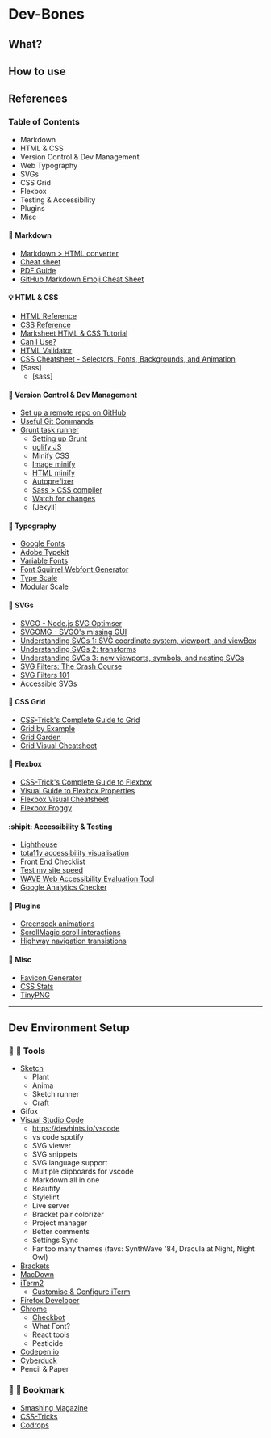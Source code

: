 # Dev-Bones

## What?

## How to use

## References

### Table of Contents
- Markdown
- HTML & CSS
- Version Control & Dev Management
- Web Typography
- SVGs
- CSS Grid
- Flexbox
- Testing & Accessibility
- Plugins
- Misc

#### :pencil: Markdown
- [Markdown > HTML converter](https://daringfireball.net/projects/markdown/dingus)
- [Cheat sheet](https://www.markdownguide.org/cheat-sheet/)
- [PDF Guide](https://guides.github.com/pdfs/markdown-cheatsheet-online.pdf)
- [GitHub Markdown Emoji Cheat Sheet](https://gist.github.com/rxaviers/7360908)

#### :bulb: HTML & CSS
- [HTML Reference](https://htmlreference.io/)
- [CSS Reference](https://cssreference.io/)
- [Marksheet HTML & CSS Tutorial](https://marksheet.io/)
- [Can I Use?](https://caniuse.com/)
- [HTML Validator](https://validator.w3.org/)
- [CSS Cheatsheet - Selectors, Fonts, Backgrounds, and Animation](https://devhints.io/css)
- [Sass]
	- [sass]

#### :construction: Version Control & Dev Management
- [Set up a remote repo on GitHub](https://help.github.com/en/articles/adding-an-existing-project-to-github-using-the-command-line)
- [Useful Git Commands](https://github.com/SaysKez/UsefulGitCommands)
- [Grunt task runner](https://gruntjs.com/)
	-	[Setting up Grunt](https://24ways.org/2013/grunt-is-not-weird-and-hard/)
	- [uglify JS](https://github.com/gruntjs/grunt-contrib-uglify)
	- [Minify CSS](https://www.npmjs.com/package/grunt-contrib-cssmin)
	- [Image minify](https://www.npmjs.com/package/grunt-contrib-imagemin)
	- [HTML minify](https://www.npmjs.com/package/grunt-contrib-htmlmin)
	- [Autoprefixer](https://github.com/nDmitry/grunt-postcss)
	- [Sass > CSS compiler](https://github.com/gruntjs/grunt-contrib-sass)
	- [Watch for changes](https://github.com/gruntjs/grunt-contrib-watch)
	- [Jekyll]

#### :musical_score: Typography
- [Google Fonts](https://fonts.google.com/)
- [Adobe Typekit](https://fonts.adobe.com/typekit)
- [Variable Fonts](https://v-fonts.com/)
- [Font Squirrel Webfont Generator](https://www.fontsquirrel.com/tools/webfont-generator)
- [Type Scale](https://type-scale.com/)
- [Modular Scale](https://www.modularscale.com/)

#### :cherry_blossom: SVGs
- [SVGO - Node.js SVG Optimser](https://github.com/svg/svgo)
- [SVGOMG - SVGO's missing GUI](https://jakearchibald.github.io/svgomg/)
- [Understanding SVGs 1: SVG coordinate system, viewport, and viewBox](https://www.sarasoueidan.com/blog/svg-coordinate-systems/)
- [Understanding SVGs 2: transforms](https://www.sarasoueidan.com/blog/svg-transformations/)
- [Understanding SVGs 3: new viewports, symbols, and nesting SVGs](https://www.sarasoueidan.com/blog/nesting-svgs/)
- [SVG Filters: The Crash Course](https://www.sarasoueidan.com/blog/svg-filters/)
- [SVG Filters 101](https://www.sarasoueidan.com/blog/svg-filters-101/)
- [Accessible SVGs](https://css-tricks.com/accessible-svgs/)

#### :triangular_ruler: CSS Grid
- [CSS-Trick's Complete Guide to Grid](https://css-tricks.com/snippets/css/complete-guide-grid/)
- [Grid by Example](https://gridbyexample.com/)
- [Grid Garden](https://cssgridgarden.com/)
- [Grid Visual Cheatsheet](http://grid.malven.co/)

#### :wrench: Flexbox
- [CSS-Trick's Complete Guide to Flexbox](https://css-tricks.com/snippets/css/a-guide-to-flexbox/)
- [Visual Guide to Flexbox Properties](https://scotch.io/tutorials/a-visual-guide-to-css3-flexbox-properties)
- [Flexbox Visual Cheatsheet](http://flexbox.malven.co/)
- [Flexbox Froggy](https://flexboxfroggy.com/)

#### :shipit: Accessibility & Testing
- [Lighthouse](https://github.com/GoogleChrome/lighthouse)
- [tota11y accessibility visualisation](https://khan.github.io/tota11y/)
- [Front End Checklist](https://github.com/thedaviddias/Front-End-Checklist)
- [Test my site speed](https://www.thinkwithgoogle.com/intl/en-gb/feature/testmysite)
- [WAVE Web Accessibility Evaluation Tool](http://wave.webaim.org/)
- [Google Analytics Checker](http://www.gachecker.com/)

#### :electric_plug: Plugins
- [Greensock animations](https://greensock.com/)
- [ScrollMagic scroll interactions](https://scrollmagic.io/)
- [Highway navigation transistions](https://highway.js.org/)

#### :space_invader: Misc
- [Favicon Generator](https://realfavicongenerator.net/)
- [CSS Stats](https://cssstats.com/)
- [TinyPNG](https://tinypng.com/)

-------------

## Dev Environment Setup

### :hammer: :art: Tools
- [Sketch]()
	- Plant
	- Anima
	- Sketch runner
	- Craft
- Gifox
- [Visual Studio Code](https://code.visualstudio.com/)
	- https://devhints.io/vscode
	- vs code spotify
	- SVG viewer
	- SVG snippets
	- SVG language support
	- Multiple clipboards for vscode
	- Markdown all in one
	- Beautify
	- Stylelint
	- Live server
	- Bracket pair colorizer
	- Project manager
	- Better comments
	- Settings Sync
	- Far too many themes (favs: SynthWave '84, Dracula at Night, Night Owl)
- [Brackets](http://brackets.io/)
- [MacDown](https://macdown.uranusjr.com/)
- [iTerm2](https://www.iterm2.com/)
	- [Customise & Configure iTerm](https://medium.freecodecamp.org/how-you-can-style-your-terminal-like-medium-freecodecamp-or-any-way-you-want-f499234d48bc)
- [Firefox Developer](https://www.mozilla.org/en-GB/firefox/developer/)
- [Chrome]()
	- [Checkbot](https://www.checkbot.io/)
	- What Font?
	- React tools
	- Pesticide
- [Codepen.io](https://codepen.io/#)
- [Cyberduck](https://cyberduck.io/)
- Pencil & Paper


### :dart: :love_letter: Bookmark
- [Smashing Magazine](https://www.smashingmagazine.com/)
- [CSS-Tricks](https://css-tricks.com/)
- [Codrops](https://tympanus.net/codrops/)